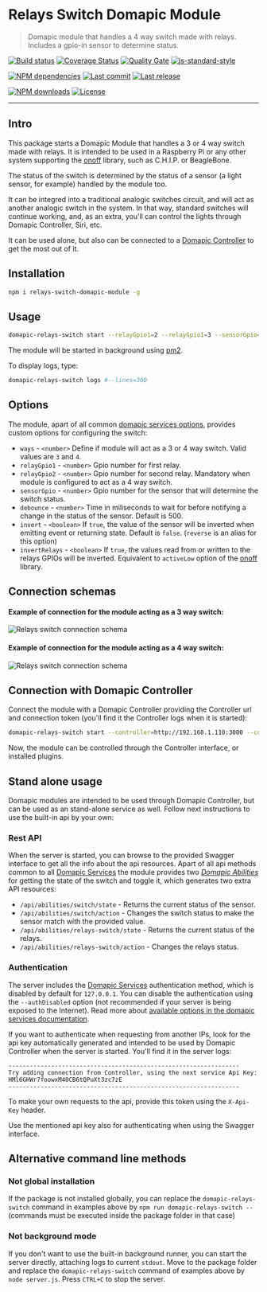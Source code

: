 # Relays Switch Domapic Module

> Domapic module that handles a 4 way switch made with relays. Includes a gpio-in sensor to determine status.

[![Build status][travisci-image]][travisci-url] [![Coverage Status][coveralls-image]][coveralls-url] [![Quality Gate][quality-gate-image]][quality-gate-url] [![js-standard-style][standard-image]][standard-url]

[![NPM dependencies][npm-dependencies-image]][npm-dependencies-url] [![Last commit][last-commit-image]][last-commit-url] [![Last release][release-image]][release-url]

[![NPM downloads][npm-downloads-image]][npm-downloads-url] [![License][license-image]][license-url]

---

## Intro

This package starts a Domapic Module that handles a 3 or 4 way switch made with relays. It is intended to be used in a Raspberry Pi or any other system supporting the [onoff][onoff-url] library, such as C.H.I.P. or BeagleBone.

The status of the switch is determined by the status of a sensor (a light sensor, for example) handled by the module too.

It can be integred into a traditional analogic switches circuit, and will act as another analogic switch in the system. In that way, standard switches will continue working, and, as an extra, you'll can control the lights through Domapic Controller, Siri, etc.

It can be used alone, but also can be connected to a [Domapic Controller][domapic-controller-url] to get the most out of it.

## Installation

```bash
npm i relays-switch-domapic-module -g
```

## Usage

```bash
domapic-relays-switch start --relayGpio1=2 --relayGpio1=3 --sensorGpio=17 --invert --save
```

The module will be started in background using [pm2][pm2-url].

To display logs, type:

```bash
domapic-relays-switch logs #--lines=300
```

## Options

The module, apart of all common [domapic services options][domapic-service-options-url], provides custom options for configuring the switch:

* `ways` - `<number>` Define if module will act as a 3 or 4 way switch. Valid values are `3` and `4`.
* `relayGpio1` - `<number>` Gpio number for first relay.
* `relayGpio2` - `<number>` Gpio number for second relay. Mandatory when module is configured to act as a 4 way switch.
* `sensorGpio` - `<number>` Gpio number for the sensor that will determine the switch status.
* `debounce` - `<number>` Time in miliseconds to wait for before notifying a change in the status of the sensor. Default is 500.
* `invert` - `<boolean>` If `true`, the value of the sensor will be inverted when emitting event or returning state. Default is `false`. (`reverse` is an alias for this option)
* `invertRelays` - `<boolean>`  If `true`, the values read from or written to the relays GPIOs will be inverted. Equivalent to `activeLow` option of the [onoff][onoff-url] library.

## Connection schemas

#### Example of connection for the module  acting as a 3 way switch:

![Relays switch connection schema][relays-3-switch-schema-image]

#### Example of connection for the module  acting as a 4 way switch:

![Relays switch connection schema][relays-4-switch-schema-image]

## Connection with Domapic Controller

Connect the module with a Domapic Controller providing the Controller url and connection token (you'll find it the Controller logs when it is started):

```bash
domapic-relays-switch start --controller=http://192.168.1.110:3000 --controllerApiKey=fo--controller-api-key
```

Now, the module can be controlled through the Controller interface, or installed plugins.

## Stand alone usage

Domapic modules are intended to be used through Domapic Controller, but can be used as an stand-alone service as well. Follow next instructions to use the built-in api by your own:

### Rest API

When the server is started, you can browse to the provided Swagger interface to get all the info about the api resources.  Apart of all api methods common to all [Domapic Services][domapic-service-url] the module provides two [_Domapic Abilities_][domapic-service-abilities-url] for getting the state of the switch and toggle it, which generates two extra API resources:

* `/api/abilities/switch/state` - Returns the current status of the sensor.
* `/api/abilities/switch/action` - Changes the switch status to make the sensor match with the provided value.
* `/api/abilities/relays-switch/state` - Returns the current status of the relays.
* `/api/abilities/relays-switch/action` - Changes the relays status.

### Authentication

The server includes the [Domapic Services][domapic-service-url] authentication method, which is disabled by default for `127.0.0.1`.
You can disable the authentication using the `--authDisabled` option (not recommended if your server is being exposed to the Internet). Read more about [available options in the domapic services documentation][domapic-service-options-url].

If you want to authenticate when requesting from another IPs, look for the api key automatically generated and intended to be used by Domapic Controller when the server is started. You'll find it in the server logs:

```
-----------------------------------------------------------------
Try adding connection from Controller, using the next service Api Key: HMl6GHWr7foowxM40CB6tQPuXt3zc7zE
-----------------------------------------------------------------
```

To make your own requests to the api, provide this token using the `X-Api-Key` header.

Use the mentioned api key also for authenticating when using the Swagger interface.

## Alternative command line methods

### Not global installation

If the package is not installed globally, you can replace the `domapic-relays-switch` command in examples above by `npm run domapic-relays-switch --` (commands must be executed inside the package folder in that case)

### Not background mode

If you don't want to use the built-in background runner, you can start the server directly, attaching logs to current `stdout`. Move to the package folder and replace the `domapic-relays-switch` command of examples above by `node server.js`. Press `CTRL+C` to stop the server.


[coveralls-image]: https://coveralls.io/repos/github/javierbrea/relays-switch-domapic-module/badge.svg?branch=master
[coveralls-url]: https://coveralls.io/github/javierbrea/relays-switch-domapic-module
[travisci-image]: https://travis-ci.com/javierbrea/relays-switch-domapic-module.svg?branch=master
[travisci-url]: https://travis-ci.com/javierbrea/relays-switch-domapic-module
[last-commit-image]: https://img.shields.io/github/last-commit/javierbrea/relays-switch-domapic-module.svg
[last-commit-url]: https://github.com/javierbrea/relays-switch-domapic-module/commits
[license-image]: https://img.shields.io/npm/l/relays-switch-domapic-module.svg
[license-url]: https://github.com/javierbrea/relays-switch-domapic-module/blob/master/LICENSE
[npm-downloads-image]: https://img.shields.io/npm/dm/relays-switch-domapic-module.svg
[npm-downloads-url]: https://www.npmjs.com/package/relays-switch-domapic-module
[npm-dependencies-image]: https://img.shields.io/david/javierbrea/relays-switch-domapic-module.svg
[npm-dependencies-url]: https://david-dm.org/javierbrea/relays-switch-domapic-module
[quality-gate-image]: https://sonarcloud.io/api/project_badges/measure?project=relays-switch-domapic-module&metric=alert_status
[quality-gate-url]: https://sonarcloud.io/dashboard?id=relays-switch-domapic-module
[release-image]: https://img.shields.io/github/release-date/javierbrea/relays-switch-domapic-module.svg
[release-url]: https://github.com/javierbrea/relays-switch-domapic-module/releases
[standard-image]: https://img.shields.io/badge/code%20style-standard-brightgreen.svg
[standard-url]: http://standardjs.com/

[onoff-url]: https://www.npmjs.com/package/onoff
[domapic-controller-url]: https://www.npmjs.com/package/domapic-controller
[domapic-service-options-url]: https://github.com/domapic/domapic-service#options
[domapic-service-abilities-url]: https://github.com/domapic/domapic-service#abilities
[domapic-service-url]: https://github.com/domapic/domapic-service
[pm2-url]: http://pm2.keymetrics.io/

[relays-3-switch-schema-image]: http://domapic.com/assets/relays-switch/fritzing_schema_3_way.png
[relays-4-switch-schema-image]: http://domapic.com/assets/relays-switch/fritzing_schema.png

